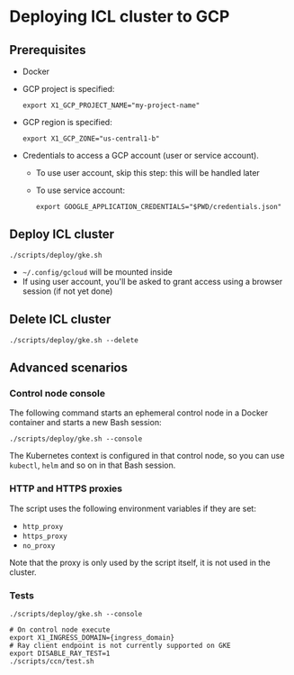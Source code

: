 # Deploying ICL cluster to GCP

## Prerequisites

* Docker 
* GCP project is specified:

    ```shell
    export X1_GCP_PROJECT_NAME="my-project-name"
    ```
* GCP region is specified:

    ```shell
    export X1_GCP_ZONE="us-central1-b"
    ```

* Credentials to access a GCP account (user or service account).
    * To use user account, skip this step: this will be handled later
    * To use service account:

        ```shell
        export GOOGLE_APPLICATION_CREDENTIALS="$PWD/credentials.json"
        ```

## Deploy ICL cluster

```shell
./scripts/deploy/gke.sh
```

* `~/.config/gcloud` will be mounted inside
* If using user account, you'll be asked to grant access using a browser session (if not yet done)

## Delete ICL cluster

```shell
./scripts/deploy/gke.sh --delete
```

## Advanced scenarios

### Control node console

The following command starts an ephemeral control node in a Docker container and starts a new Bash session:   

```shell
./scripts/deploy/gke.sh --console
```

The Kubernetes context is configured in that control node,
so you can use `kubectl`, `helm` and so on in that Bash session. 

### HTTP and HTTPS proxies

The script uses the following environment variables if they are set:

* `http_proxy`
* `https_proxy`
* `no_proxy`

Note that the proxy is only used by the script itself, it is not used in the cluster.

### Tests

```shell
./scripts/deploy/gke.sh --console

# On control node execute
export X1_INGRESS_DOMAIN={ingress_domain}
# Ray client endpoint is not currently supported on GKE
export DISABLE_RAY_TEST=1
./scripts/ccn/test.sh
```
